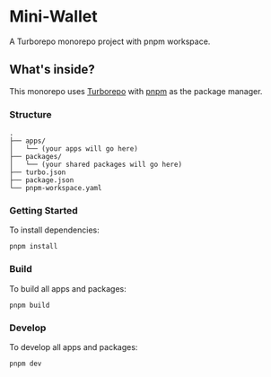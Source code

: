 # Mini-Wallet

A Turborepo monorepo project with pnpm workspace.

## What's inside?

This monorepo uses [Turborepo](https://turbo.build/repo) with [pnpm](https://pnpm.io) as the package manager.

### Structure

```
.
├── apps/
│   └── (your apps will go here)
├── packages/
│   └── (your shared packages will go here)
├── turbo.json
├── package.json
└── pnpm-workspace.yaml
```

### Getting Started

To install dependencies:

```
pnpm install
```

### Build

To build all apps and packages:

```
pnpm build
```

### Develop

To develop all apps and packages:

```
pnpm dev
```
